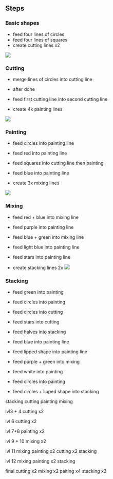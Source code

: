 ## Steps

### Basic shapes
- feed four lines of circles
- feed four lines of squares
- create cutting lines x2

![](./images/cutting.png)

### Cutting

- merge lines of circles into cutting line
- after done
- feed first cutting line into second cutting line


- create 4x painting lines

![](./images/painting.png)

### Painting

- feed circles into painting line
- feed red into painting line
- feed squares into cutting line then painting
- feed blue into painting line

- create 3x mixing lines

![](./images/mixing.png)


### Mixing
- feed red + blue into mixing line
- feed purple into painting line
- feed blue + green into mixing line
- feed light blue into painting line
- feed stars into painting line

- create stacking lines 2x
![](./images/stacking.png)


### Stacking
- feed green into painting
- feed circles into painting
- feed circles into cutting
- feed stars into cutting
- feed halves into stacking

- feed blue into painting line
- feed lipped shape into painting line
- feed purple + green into mixing
- feed white into painting
- feed circles into painting
- feed circles + lipped shape into stacking

stacking
cutting
painting
mixing

lvl3 + 4
cutting x2

lvl 6
cutting x2

lvl 7+8
painting x2

lvl 9 + 10
mixing x2


lvl 11
mixing
painting x2
cutting x2
stacking

lvl 12
mixing
painting x2
stacking


final
cutting x2
mixing x2
paiting x4
stacking x2